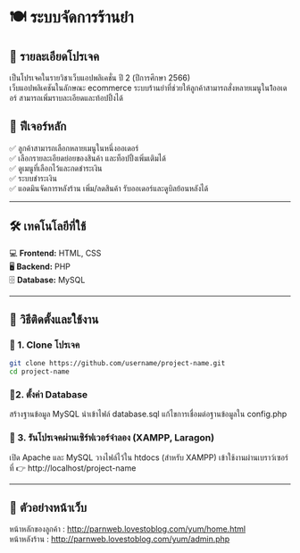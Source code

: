 # 🍽 ระบบจัดการร้านยำ  

## 📌 รายละเอียดโปรเจค 
เป็นโปรเจคในรายวิชาเว็บแอปพลิเคชั่น ปี 2 (ปีการศึกษา 2566)<br>
เว็บแอปพลิเคชันในลักษณะ ecommerce ระบบร้านยำที่ช่วยให้ลูกค้าสามารถสั่งหลายเมนูใน1ออเดอร์ สามารถเพิ่มราบละเอียดและท้อปปิ้งได้ <br>

## 🚀 ฟีเจอร์หลัก  
✅ ลูกค้าสามารถเลือกหลายเมนูในหนึ่งออเดอร์  
✅ เลือกรายละเอียดย่อยของสินค้า และท็อปปิ้งเพิ่มเติมได้  
✅ ดูเมนูที่เลือกไว้และกดชำระเงิน<br>
✅ ระบบชำระเงิน<br>
✅ แอดมินจัดการหลังร้าน เพิ่ม/ลดสินค้า รับออเดอร์และดูบิลย้อนหลังได้<br>

---

## 🛠 เทคโนโลยีที่ใช้  
💻 **Frontend:** HTML, CSS  
🖥 **Backend:** PHP  
🗄 **Database:** MySQL  

---

## 📌 วิธีติดตั้งและใช้งาน  

### 🔹 1. Clone โปรเจค  
```sh
git clone https://github.com/username/project-name.git  
cd project-name
``` 
### 🔹2. ตั้งค่า Database
สร้างฐานข้อมูล MySQL
นำเข้าไฟล์ database.sql
แก้ไขการเชื่อมต่อฐานข้อมูลใน config.php
### 🔹 3. รันโปรเจคผ่านเซิร์ฟเวอร์จำลอง (XAMPP, Laragon)
เปิด Apache และ MySQL
วางไฟล์ไว้ใน htdocs (สำหรับ XAMPP)
เข้าใช้งานผ่านเบราว์เซอร์ที่
👉 http://localhost/project-name

---

## 👾 ตัวอย่างหน้าเว็บ  

หน้าหลักของลูกค้า : http://parnweb.lovestoblog.com/yum/home.html <br>
หน้าหลังร้าน : http://parnweb.lovestoblog.com/yum/admin.php <br>
